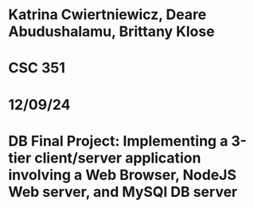 # Katrina Cwiertniewicz, Deare Abudushalamu, Brittany Klose
# CSC 351
# 12/09/24
# DB Final Project: Implementing a 3-tier client/server application involving a Web Browser, NodeJS Web server, and MySQl DB server